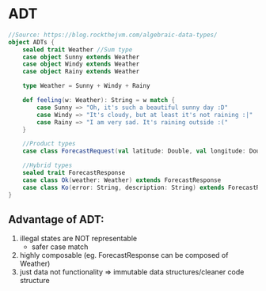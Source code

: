 # ADT


```scala
//Source: https://blog.rockthejvm.com/algebraic-data-types/
object ADTs {
    sealed trait Weather //Sum type
    case object Sunny extends Weather
    case object Windy extends Weather
    case object Rainy extends Weather

    type Weather = Sunny + Windy + Rainy

    def feeling(w: Weather): String = w match {
        case Sunny => "Oh, it's such a beautiful sunny day :D"
        case Windy => "It's cloudy, but at least it's not raining :|"
        case Rainy => "I am very sad. It's raining outside :("
    }

    //Product types
    case class ForecastRequest(val latitude: Double, val longitude: Double)

    //Hybrid types
    sealed trait ForecastResponse
    case class Ok(weather: Weather) extends ForecastResponse
    case class Ko(error: String, description: String) extends ForecastResponse
}
```

## Advantage of ADT:

1. illegal states are NOT representable
   - safer case match
2. highly composable (eg. ForecastResponse can be composed of Weather)
3. just data not functionality => immutable data structures/cleaner code structure